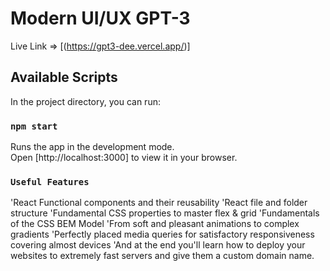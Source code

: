 # Modern UI/UX GPT-3

Live Link => [(https://gpt3-dee.vercel.app/)]

## Available Scripts

In the project directory, you can run:

### `npm start`

Runs the app in the development mode.\
Open [http://localhost:3000] to view it in your browser.

### `Useful Features`

'React Functional components and their reusability
'React file and folder structure
'Fundamental CSS properties to master flex & grid
'Fundamentals of the CSS BEM Model
'From soft and pleasant animations to complex gradients
'Perfectly placed media queries for satisfactory responsiveness covering almost devices
'And at the end you'll learn how to deploy your websites to extremely fast servers and give them a custom domain name.

